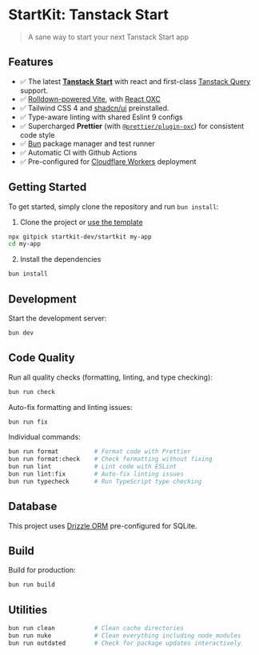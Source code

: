 # StartKit: Tanstack Start

> A sane way to start your next Tanstack Start app

## Features

- ✅ The latest [**Tanstack Start**](https://tanstack.com/start) with react and first-class [Tanstack Query](https://tanstack.com/query) support.
- ✅ [Rolldown-powered Vite](https://vite.dev/guide/rolldown), with [React OXC](https://github.com/vitejs/vite-plugin-react/tree/main/packages/plugin-react-oxc)
- ✅ Tailwind CSS 4 and [shadcn/ui](https://ui.shadcn.com) preinstalled.
- ✅ Type-aware linting with shared Eslint 9 configs
- ✅ Supercharged **Prettier** (with [`@prettier/plugin-oxc`](https://github.com/prettier/prettier/tree/main/packages/plugin-oxc)) for consistent code style
- ✅ [Bun](https://bun.sh) package manager and test runner
- ✅ Automatic CI with Github Actions
- ✅ Pre-configured for [Cloudflare Workers](https://cloudflare.com) deployment

## Getting Started

To get started, simply clone the repository and run `bun install`:

1. Clone the project or [use the template](https://github.com/new?template_owner=startkit-dev&template_name=startkit)

```sh
npx gitpick startkit-dev/startkit my-app
cd my-app
```

2. Install the dependencies

```sh
bun install
```

## Development

Start the development server:

```sh
bun dev
```

## Code Quality

Run all quality checks (formatting, linting, and type checking):

```sh
bun run check
```

Auto-fix formatting and linting issues:

```sh
bun run fix
```

Individual commands:

```sh
bun run format          # Format code with Prettier
bun run format:check    # Check formatting without fixing
bun run lint            # Lint code with ESLint
bun run lint:fix        # Auto-fix linting issues
bun run typecheck       # Run TypeScript type checking
```

## Database

This project uses [Drizzle ORM](https://orm.drizzle.team) pre-configured for SQLite.

## Build

Build for production:

```sh
bun run build
```

## Utilities

```sh
bun run clean           # Clean cache directories
bun run nuke            # Clean everything including node_modules
bun run outdated        # Check for package updates interactively
```

